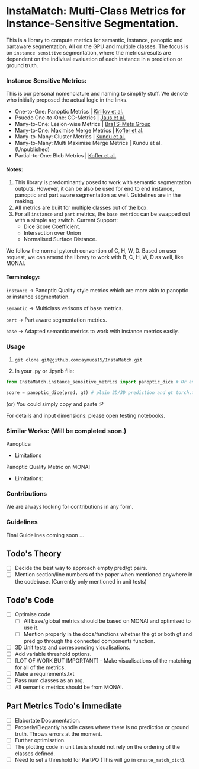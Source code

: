 # InstaMatch: Multi-Class Metrics for Instance-Sensitive Segmentation. 

This is a library to compute metrics for semantic, instance, panoptic and partaware segmentation. All on the GPU and multiple classes. The focus is on `instance sensitive` segmentation, where the metrics/results are dependent on the indiviual evaluation of each instance in a prediction or ground truth.

### Instance Sensitive Metrics:

This is our personal nomenclature and naming to simplify stuff. We denote who initially proposed the actual logic in the links.

- One-to-One: Panoptic Metrics | [Kirillov et al.](https://arxiv.org/abs/1801.00868)
- Psuedo One-to-One: CC-Metrics | [Jaus et al.](https://arxiv.org/abs/2410.18684)
- Many-to-One: Lesion-wise Metrics | [BraTS-Mets Group](https://github.com/rachitsaluja/BraTS-2023-Metrics)
- Many-to-One: Maximise Merge Metrics | [Kofler et al.](https://arxiv.org/abs/2312.02608)
- Many-to-Many: Cluster Metrics | [Kundu et al.](https://www.spiedigitallibrary.org/conference-proceedings-of-spie/13407/1340711/Cluster-dice--a-simple-and-fast-approach-for-instance/10.1117/12.3047296.short)
- Many-to-Many: Multi Maximise Merge Metrics | Kundu et al. (Unpublished)
- Partial-to-One: Blob Metrics | [Kofler et al.](https://arxiv.org/abs/2205.08209)

#### Notes:

1. This library is predominantly posed to work with semantic segmentation outputs. However, it can be also be used for end to end instance, panoptic and part aware segmentation as well. Guidelines are in the making.
2. All metrics are built for multiple classes out of the box.
3. For all `instance` and `part` metrics, the `base metrics` can be swapped out with a simple arg switch. Current Support:
   - Dice Score Coefficient.
   - Intersection over Union
   - Normalised Surface Distance. 

  We follow the normal pytorch convention of C, H, W, D. Based on user request, we can amend the library to work with B, C, H, W, D as well, like MONAI.

#### Terminology:

`instance` -> Panoptic Quality style metrics which are more akin to panoptic or instance segmentation.

`semantic` -> Multiclass verisons of base metrics.

`part` -> Part aware segmentation metrics.

`base` -> Adapted semantic metrics to work with instance metrics easily.

### Usage

1. `git clone git@github.com:aymuos15/InstaMatch.git`

2. In your .py or .ipynb file: 

```python
from InstaMatch.instance_sensitive_metrics import panoptic_dice # Or any of the other 3.

score = panoptic_dice(pred, gt) # plain 2D/3D prediction and gt torch.tensor.
```

(or) You could simply copy and paste :P

For details and input dimensions: please open testing notebooks.

### Similar Works: (Will be completed soon.)

Panoptica

- Limitations

Panoptic Quality Metric on MONAI

- Limitations:

### Contributions

We are always looking for contributions in any form.

### Guidelines
Final Guidelines coming soon ...

## Todo's Theory
- [ ] Decide the best way to approach empty pred/gt pairs.
- [ ] Mention section/line numbers of the paper when mentioned anywhere in the codebase. (Currently only mentioned in unit tests)

## Todo's Code
- [ ] Optimise code
  - [ ] All base/global metrics should be based on MONAI and optimised to use it. 
  - [ ] Mention properly in the docs/functions whether the gt or both gt and pred go through the connected components function.
- [ ] 3D Unit tests and corresponding visualisations.
- [ ] Add variable threshold options.
- [ ] [LOT OF WORK BUT IMPORTANT] - Make visualisations of the matching for all of the metrics.
- [ ] Make a requirements.txt
- [ ] Pass num classes as an arg.
- [ ] All semantic metrics should be from MONAI.

## Part Metrics Todo's immediate
- [ ] Elabortate Documentation.
- [ ] Properly/Elegantly handle cases where there is no prediction or ground truth. Throws errors at the moment.
- [ ] Further optimisation.
- [ ] The plotting code in unit tests should not rely on the ordering of the classes defined.
- [ ] Need to set a threshold for PartPQ (This will go in `create_match_dict`).